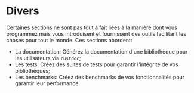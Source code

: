 # Divers

Certaines sections ne sont pas tout à fait liées à la manière dont vous programmez mais vous introduisent et fournissent des outils facilitant les choses pour tout le monde. Ces sections abordent:

* La documentation: Générez la documentation d'une bibliothèque pour les utilisateurs via `rustdoc`;
* Les tests: Créez des suites de tests pour garantir l'intégrité de vos bibliothèques;
* Les benchmarks: Créez des benchmarks de vos fonctionnalités pour garantir leur performance.
